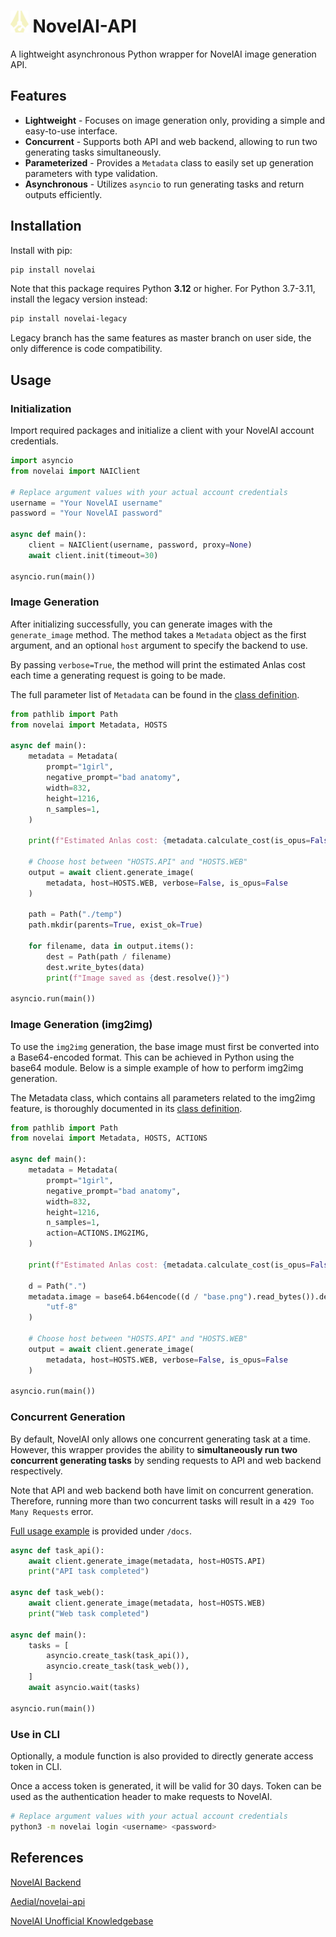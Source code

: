 # <img src="https://raw.githubusercontent.com/HanaokaYuzu/NovelAI-API/master/docs/img/novelai-logo.svg" height="35px" alt="NovelAI Icon"/> NovelAI-API

A lightweight asynchronous Python wrapper for NovelAI image generation API.

## Features

- **Lightweight** - Focuses on image generation only, providing a simple and easy-to-use interface.
- **Concurrent** - Supports both API and web backend, allowing to run two generating tasks simultaneously.
- **Parameterized** - Provides a `Metadata` class to easily set up generation parameters with type validation.
- **Asynchronous** - Utilizes `asyncio` to run generating tasks and return outputs efficiently.

## Installation

Install with pip:

```sh
pip install novelai
```

Note that this package requires Python **3.12** or higher. For Python 3.7-3.11, install the legacy version instead:

```sh
pip install novelai-legacy
```

Legacy branch has the same features as master branch on user side, the only difference is code compatibility.

## Usage

### Initialization

Import required packages and initialize a client with your NovelAI account credentials.

```python
import asyncio
from novelai import NAIClient

# Replace argument values with your actual account credentials
username = "Your NovelAI username"
password = "Your NovelAI password"

async def main():
    client = NAIClient(username, password, proxy=None)
    await client.init(timeout=30)

asyncio.run(main())
```

### Image Generation

After initializing successfully, you can generate images with the `generate_image` method. The method takes a `Metadata` object as the first argument, and an optional `host` argument to specify the backend to use.

By passing `verbose=True`, the method will print the estimated Anlas cost each time a generating request is going to be made.

The full parameter list of `Metadata` can be found in the [class definition](https://github.com/HanaokaYuzu/NovelAI-API/blob/master/src/novelai/metadata.py).

```python
from pathlib import Path
from novelai import Metadata, HOSTS

async def main():
    metadata = Metadata(
        prompt="1girl",
        negative_prompt="bad anatomy",
        width=832,
        height=1216,
        n_samples=1,
    )

    print(f"Estimated Anlas cost: {metadata.calculate_cost(is_opus=False)}")

    # Choose host between "HOSTS.API" and "HOSTS.WEB"
    output = await client.generate_image(
        metadata, host=HOSTS.WEB, verbose=False, is_opus=False
    )

    path = Path("./temp")
    path.mkdir(parents=True, exist_ok=True)

    for filename, data in output.items():
        dest = Path(path / filename)
        dest.write_bytes(data)
        print(f"Image saved as {dest.resolve()}")

asyncio.run(main())
```

### Image Generation (img2img)

To use the `img2img` generation, the base image must first be converted into a Base64-encoded format. This can be achieved in Python using the base64 module. Below is a simple example of how to perform img2img generation.

The Metadata class, which contains all parameters related to the img2img feature, is thoroughly documented in its [class definition](https://github.com/HanaokaYuzu/NovelAI-API/blob/master/src/novelai/metadata.py).

```python
from pathlib import Path
from novelai import Metadata, HOSTS, ACTIONS

async def main():
    metadata = Metadata(
        prompt="1girl",
        negative_prompt="bad anatomy",
        width=832,
        height=1216,
        n_samples=1,
        action=ACTIONS.IMG2IMG,
    )

    print(f"Estimated Anlas cost: {metadata.calculate_cost(is_opus=False)}")

    d = Path(".")
    metadata.image = base64.b64encode((d / "base.png").read_bytes()).decode(
        "utf-8"
    )

    # Choose host between "HOSTS.API" and "HOSTS.WEB"
    output = await client.generate_image(
        metadata, host=HOSTS.WEB, verbose=False, is_opus=False
    )

asyncio.run(main())
```


### Concurrent Generation

By default, NovelAI only allows one concurrent generating task at a time. However, this wrapper provides the ability to **simultaneously run two concurrent generating tasks** by sending requests to API and web backend respectively.

Note that API and web backend both have limit on concurrent generation. Therefore, running more than two concurrent tasks will result in a `429 Too Many Requests` error.

[Full usage example](https://github.com/HanaokaYuzu/NovelAI-API/blob/master/docs/concurrent_generation.py) is provided under `/docs`.

```python
async def task_api():
    await client.generate_image(metadata, host=HOSTS.API)
    print("API task completed")

async def task_web():
    await client.generate_image(metadata, host=HOSTS.WEB)
    print("Web task completed")

async def main():
    tasks = [
        asyncio.create_task(task_api()),
        asyncio.create_task(task_web()),
    ]
    await asyncio.wait(tasks)

asyncio.run(main())
```

### Use in CLI

Optionally, a module function is also provided to directly generate access token in CLI.

Once a access token is generated, it will be valid for 30 days. Token can be used as the authentication header to make requests to NovelAI.

```sh
# Replace argument values with your actual account credentials
python3 -m novelai login <username> <password>
```

## References

[NovelAI Backend](https://api.novelai.net/docs)

[Aedial/novelai-api](https://github.com/Aedial/novelai-api)

[NovelAI Unofficial Knowledgebase](https://naidb.miraheze.org/wiki/Using_the_API)
